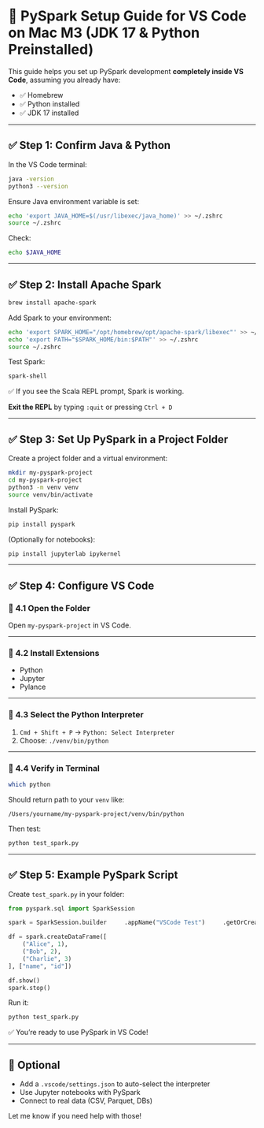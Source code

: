 
# 🧠 PySpark Setup Guide for VS Code on Mac M3 (JDK 17 & Python Preinstalled)

This guide helps you set up PySpark development **completely inside VS Code**, assuming you already have:
- ✅ Homebrew
- ✅ Python installed
- ✅ JDK 17 installed

---

## ✅ Step 1: Confirm Java & Python

In the VS Code terminal:

```bash
java -version
python3 --version
```

Ensure Java environment variable is set:

```bash
echo 'export JAVA_HOME=$(/usr/libexec/java_home)' >> ~/.zshrc
source ~/.zshrc
```

Check:
```bash
echo $JAVA_HOME
```

---

## ✅ Step 2: Install Apache Spark

```bash
brew install apache-spark
```

Add Spark to your environment:

```bash
echo 'export SPARK_HOME="/opt/homebrew/opt/apache-spark/libexec"' >> ~/.zshrc
echo 'export PATH="$SPARK_HOME/bin:$PATH"' >> ~/.zshrc
source ~/.zshrc
```

Test Spark:

```bash
spark-shell
```

✅ If you see the Scala REPL prompt, Spark is working.

**Exit the REPL** by typing `:quit` or pressing `Ctrl + D`

---

## ✅ Step 3: Set Up PySpark in a Project Folder

Create a project folder and a virtual environment:

```bash
mkdir my-pyspark-project
cd my-pyspark-project
python3 -m venv venv
source venv/bin/activate
```

Install PySpark:

```bash
pip install pyspark
```

(Optionally for notebooks):

```bash
pip install jupyterlab ipykernel
```

---

## ✅ Step 4: Configure VS Code

### 📁 4.1 Open the Folder
Open `my-pyspark-project` in VS Code.

---

### 🧩 4.2 Install Extensions

- Python
- Jupyter
- Pylance

---

### 🐍 4.3 Select the Python Interpreter

1. `Cmd + Shift + P` → `Python: Select Interpreter`
2. Choose: `./venv/bin/python`

---

### 🧪 4.4 Verify in Terminal

```bash
which python
```

Should return path to your `venv` like:
```
/Users/yourname/my-pyspark-project/venv/bin/python
```

Then test:
```bash
python test_spark.py
```

---

## ✅ Step 5: Example PySpark Script

Create `test_spark.py` in your folder:

```python
from pyspark.sql import SparkSession

spark = SparkSession.builder     .appName("VSCode Test")     .getOrCreate()

df = spark.createDataFrame([
    ("Alice", 1),
    ("Bob", 2),
    ("Charlie", 3)
], ["name", "id"])

df.show()
spark.stop()
```

Run it:
```bash
python test_spark.py
```

✅ You’re ready to use PySpark in VS Code!

---

## 🧰 Optional

- Add a `.vscode/settings.json` to auto-select the interpreter
- Use Jupyter notebooks with PySpark
- Connect to real data (CSV, Parquet, DBs)

Let me know if you need help with those!

